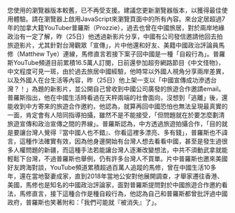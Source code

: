 您使用的瀏覽器版本較舊，已不再受支援。建議您更新瀏覽器版本，以獲得最佳使用體驗。請在瀏覽器上啟用JavaScript來瀏覽頁面中的所有內容。來台定居超過7年的加拿大籍YouTuber普羅斯（Prozzie），過去也曾在中國旅居，對於兩岸地緣政治有一定了解，昨（25日）他透過新影片分享，中國有公司發信邀請他回去拍旅遊影片，尤其針對台灣觀眾「宣傳」，片中他還和好友、美籍中國政治評論員馬修（Matthew Tye）連線，馬修直言若接下案子回中國是一種「自殺行為」。普羅斯YouTube頻道目前累積16.5萬人訂閱，日前還參加超夯網路節目《中文怪物》，中文程度可見一斑，由於過去旅居中國經驗，他時常以外國人視角分享兩岸差異，以及外國人在台生活等內容，昨（25日）他上架一支以「中國宣傳成功滲透台灣？！」為題的新影片，並公開自己曾收到中國公司廣發的旅遊合作邀請email。普羅斯指出，他在中國生活時看過在天秤兩端的社會面向，沒想到「逃離」後，還能收到中方寄來的旅遊合作邀約，他認為，就算再回中國恐怕也無法呈現最真實的一面，肯定會有人陪同指導拍攝，雖然不是不能接受，「但問題就在於要怎麼劃清旅遊宣傳和政治宣傳之間的界線」。普羅斯認為，中方透過旅遊拍攝合作，「目的就是要讓台灣人覺得『當中國人也不錯』、你看這裡多漂亮、多有錢」，普羅斯也不諱言，這種作法確實有效，因為他身邊開始有台灣人想去看看中國，甚至是發生過很多人權問題的新疆，而這種手法若能讓台灣人逐漸改變想法，中共不須動武拿就能輕鬆下台灣，不過普羅斯也舉例，仍有許多台灣人不買單。片中普羅斯也邀來美國好友跨海對談，YouTube頻道累積超過百萬人追蹤的馬修，曾在中國生活10多年，還在當地娶妻成家，直到2018年當地公安對他展開調查，才舉家遷往香港、美國，馬修也是知名的中國政治評論家，面對普羅斯提問對於中國旅遊合作邀約看法，馬修直言，接下這種合作是種自殺行為，他認為自己和普羅斯都曾批評過中國政府，普羅斯也笑著附和：「我們可能就『被消失』了」。